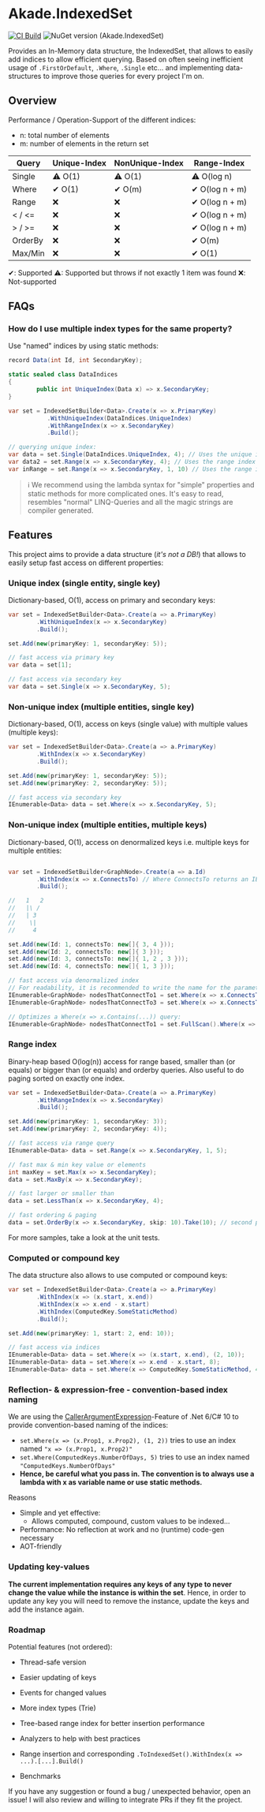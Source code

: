 ﻿# Akade.IndexedSet

[![CI Build](https://github.com/akade/Akade.IndexedSet/actions/workflows/ci-build.yml/badge.svg?branch=master)](https://github.com/akade/Akade.IndexedSet/actions/workflows/ci-build.yml)
![NuGet version (Akade.IndexedSet)](https://img.shields.io/nuget/v/Akade.IndexedSet.svg)

Provides an In-Memory data structure, the IndexedSet, that allows to easily add indices to allow efficient querying. Based on often seeing inefficient usage of 
`.FirstOrDefault`, `.Where`, `.Single` etc... and implementing data-structures to improve those queries for every project I'm on.

## Overview

Performance / Operation-Support of the different indices:

- n: total number of elements
- m: number of elements in the return set

| Query   | Unique-Index | NonUnique-Index | Range-Index     |
| ------  | ------------ | --------------- | --------------- |
| Single  | ⚠ O(1)      | ⚠ O(1)         | ⚠ O(log n)    |
| Where   | ✔ O(1)       | ✔ O(m)         | ✔ O(log n + m) |
| Range   | ❌           | ❌             | ✔ O(log n + m)  |
| < / <=  | ❌           | ❌             | ✔ O(log n + m)  |
| > / >=  | ❌           | ❌             | ✔ O(log n + m)  |
| OrderBy | ❌           | ❌             | ✔ O(m)          |
| Max/Min | ❌           | ❌             | ✔ O(1)          |

✔: Supported
⚠: Supported but throws if not exactly 1 item was found
❌: Not-supported


## FAQs

### How do I use multiple index types for the same property?

Use "named" indices by using static methods:

```csharp
record Data(int Id, int SecondaryKey);

static sealed class DataIndices
{
        public int UniqueIndex(Data x) => x.SecondaryKey;
}

var set = IndexedSetBuilder<Data>.Create(x => x.PrimaryKey)
           .WithUniqueIndex(DataIndices.UniqueIndex)
           .WithRangeIndex(x => x.SecondaryKey)
           .Build();

// querying unique index:
var data = set.Single(DataIndices.UniqueIndex, 4); // Uses the unique index
var data2 = set.Range(x => x.SecondaryKey, 4); // Uses the range index
var inRange = set.Range(x => x.SecondaryKey, 1, 10) // Uses the range index
```

> ℹ We recommend using the lambda syntax for "simple" properties and static methods for more complicated ones. It's easy to read, resembles "normal" LINQ-Queries and all the magic strings are compiler generated.

## Features
This project aims to provide a data structure (*it's not a DB!*) that allows to easily setup fast access on different properties:
### Unique index (single entity, single key)
Dictionary-based, O(1), access on primary and secondary keys:

```csharp
var set = IndexedSetBuilder<Data>.Create(a => a.PrimaryKey)
        .WithUniqueIndex(x => x.SecondaryKey)
        .Build();

set.Add(new(primaryKey: 1, secondaryKey: 5));

// fast access via primary key
var data = set[1];

// fast access via secondary key
var data = set.Single(x => x.SecondaryKey, 5);
```

### Non-unique index (multiple entities, single key)
Dictionary-based, O(1), access on keys (single value) with multiple values (multiple keys):

```csharp
var set = IndexedSetBuilder<Data>.Create(a => a.PrimaryKey)
        .WithIndex(x => x.SecondaryKey)
        .Build();

set.Add(new(primaryKey: 1, secondaryKey: 5));
set.Add(new(primaryKey: 2, secondaryKey: 5));

// fast access via secondary key
IEnumerable<Data> data = set.Where(x => x.SecondaryKey, 5);
```

### Non-unique index (multiple entities, multiple keys)
Dictionary-based, O(1), access on denormalized keys i.e. multiple keys for multiple entities:
```csharp

var set = IndexedSetBuilder<GraphNode>.Create(a => a.Id)
        .WithIndex(x => x.ConnectsTo) // Where ConnectsTo returns an IEnumerable<int>
        .Build();

//   1   2
//   |\ /
//   | 3
//    \|
//     4

set.Add(new(Id: 1, connectsTo: new[]{ 3, 4 }));
set.Add(new(Id: 2, connectsTo: new[]{ 3 }));
set.Add(new(Id: 3, connectsTo: new[]{ 1, 2 , 3 }));
set.Add(new(Id: 4, connectsTo: new[]{ 1, 3 }));

// fast access via denormalized index
// For readability, it is recommended to write the name for the parameter contains
IEnumerable<GraphNode> nodesThatConnectTo1 = set.Where(x => x.ConnectsTo, contains: 1); // returns nodes 3 & 4
IEnumerable<GraphNode> nodesThatConnectTo3 = set.Where(x => x.ConnectsTo, contains: 1); // returns nodes 1 & 2 & 3

// Optimizes a Where(x => x.Contains(...)) query:
IEnumerable<GraphNode> nodesThatConnectTo1 = set.FullScan().Where(x => x.ConnectsTo.Contains(1)); // returns nodes 3 & 4, but enumerates through the entire set
```

### Range index
Binary-heap based O(log(n)) access for range based, smaller than (or equals) or bigger than (or equals) and orderby queries. Also useful to do paging sorted on exactly one index.

```csharp
var set = IndexedSetBuilder<Data>.Create(a => a.PrimaryKey)
        .WithRangeIndex(x => x.SecondaryKey)
        .Build();

set.Add(new(primaryKey: 1, secondaryKey: 3));
set.Add(new(primaryKey: 2, secondaryKey: 4));

// fast access via range query
IEnumerable<Data> data = set.Range(x => x.SecondaryKey, 1, 5);

// fast max & min key value or elements
int maxKey = set.Max(x => x.SecondaryKey);
data = set.MaxBy(x => x.SecondaryKey);

// fast larger or smaller than
data = set.LessThan(x => x.SecondaryKey, 4);

// fast ordering & paging
data = set.OrderBy(x => x.SecondaryKey, skip: 10).Take(10); // second page of 10 elements
```
For more samples, take a look at the unit tests.

### Computed or compound key

The data structure also allows to use computed or compound keys:

```csharp
var set = IndexedSetBuilder<Data>.Create(a => a.PrimaryKey)
        .WithIndex(x => (x.start, x.end))
        .WithIndex(x => x.end - x.start)
        .WithIndex(ComputedKey.SomeStaticMethod)
        .Build();

set.Add(new(primaryKey: 1, start: 2, end: 10));

// fast access via indices
IEnumerable<Data> data = set.Where(x => (x.start, x.end), (2, 10));
IEnumerable<Data> data = set.Where(x => x.end - x.start, 8);
IEnumerable<Data> data = set.Where(x => ComputedKey.SomeStaticMethod, 42);
```

### Reflection- & expression-free - convention-based index naming

We are using the [CallerArgumentExpression](https://docs.microsoft.com/en-us/dotnet/api/system.runtime.compilerservices.callerargumentexpressionattribute)-Feature 
of .Net 6/C# 10 to provide convention-based naming of the indices:
- `set.Where(x => (x.Prop1, x.Prop2), (1, 2))` tries to use an index named `"x => (x.Prop1, x.Prop2)"`
- `set.Where(ComputedKeys.NumberOfDays, 5)` tries to use an index named `"ComputedKeys.NumberOfDays"`
- **Hence, be careful what you pass in. The convention is to always use a lambda with x as variable name or use static methods.**

Reasons
- Simple and yet effective:
  - Allows computed, compound, custom values to be indexed...
- Performance: No reflection at work and no (runtime) code-gen necessary
- AOT-friendly

### Updating key-values
**The current implementation requires any keys of any type to never change the value while the instance is within the set**. Hence, in order to update any key you will need to remove the instance, update the keys and add the instance again.

### Roadmap
Potential features (not ordered):
- Thread-safe version
- Easier updating of keys
- Events for changed values
- More index types (Trie)
- Tree-based range index for better insertion performance
- Analyzers to help with best practices
- Range insertion and corresponding `.ToIndexedSet().WithIndex(x => ...).[...].Build()`

- Benchmarks

If you have any suggestion or found a bug / unexpected behavior, open an issue! I will also review and willing to integrate PRs if they fit the project.